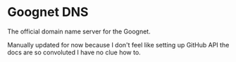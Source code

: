 # Goognet DNS
The official domain name server for the Goognet. 

Manually updated for now because I don't feel like setting up GitHub API the docs are so convoluted I have no clue how to.
